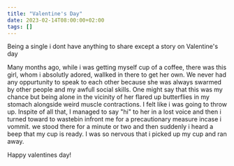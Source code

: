 ```yaml
---
title: "Valentine's Day" 
date: 2023-02-14T08:00:00+02:00
tags: []
---
```


Being a single i dont have anything to share except a story on Valentine's day
    
Many months ago, while i was getting myself cup of a coffee, there was this girl, whom i absolutly adored, wallked in there to get her own.
We never had any oppurtunity to speak to each other because she was always swarmed by other people and my awfull social skills.
One might say that this was my chance but being alone in the vicinity of her flared up butterflies in my stomach alongside weird muscle contractions.
I felt like i was going to throw up. Inspite of all that, I managed to say "hi" to her in a lost voice and then i turned toward 
to wastebin infront me for a precautionary measure incase i vommit. we stood there for a minute or two and then suddenly i heard a beep that my cup is ready. 
I was so nervous that i picked up my cup and ran away.

Happy valentines day!
   

